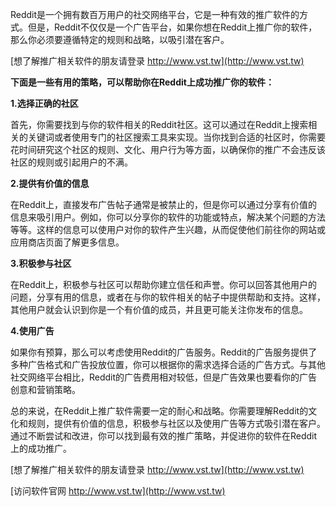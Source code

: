 Reddit是一个拥有数百万用户的社交网络平台，它是一种有效的推广软件的方式。但是，Reddit不仅仅是一个广告平台，如果你想在Reddit上推广你的软件，那么你必须要遵循特定的规则和战略，以吸引潜在客户。

[想了解推广相关软件的朋友请登录 http://www.vst.tw](http://www.vst.tw)

**下面是一些有用的策略，可以帮助你在Reddit上成功推广你的软件：**

**1.选择正确的社区**

首先，你需要找到与你的软件相关的Reddit社区。这可以通过在Reddit上搜索相关的关键词或者使用专门的社区搜索工具来实现。当你找到合适的社区时，你需要花时间研究这个社区的规则、文化、用户行为等方面，以确保你的推广不会违反该社区的规则或引起用户的不满。

**2.提供有价值的信息**

在Reddit上，直接发布广告帖子通常是被禁止的，但是你可以通过分享有价值的信息来吸引用户。例如，你可以分享你的软件的功能或特点，解决某个问题的方法等等。这样的信息可以使用户对你的软件产生兴趣，从而促使他们前往你的网站或应用商店页面了解更多信息。

**3.积极参与社区**

在Reddit上，积极参与社区可以帮助你建立信任和声誉。你可以回答其他用户的问题，分享有用的信息，或者在与你的软件相关的帖子中提供帮助和支持。这样，其他用户就会认识到你是一个有价值的成员，并且更可能关注你发布的信息。

**4.使用广告**

如果你有预算，那么可以考虑使用Reddit的广告服务。Reddit的广告服务提供了多种广告格式和广告投放位置，你可以根据你的需求选择合适的广告方式。与其他社交网络平台相比，Reddit的广告费用相对较低，但是广告效果也要看你的广告创意和营销策略。

总的来说，在Reddit上推广软件需要一定的耐心和战略。你需要理解Reddit的文化和规则，提供有价值的信息，积极参与社区以及使用广告等方式吸引潜在客户。通过不断尝试和改进，你可以找到最有效的推广策略，并促进你的软件在Reddit上的成功推广。

[想了解推广相关软件的朋友请登录 http://www.vst.tw](http://www.vst.tw)


[访问软件官网 http://www.vst.tw](http://www.vst.tw)
